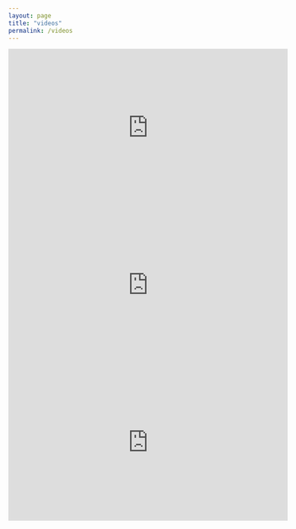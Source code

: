 ```yaml
---
layout: page
title: "videos"
permalink: /videos
---
```

<meta name="viewport" content="width=1200, minimum-scale=0.1">

<div style="text-align:center;">
<iframe width="560" height="315" src="https://www.youtube.com/embed/ADUAF4ykF_8?si=F6nFNhp6yqKFLp2D" title="YouTube video player" frameborder="0" allow="accelerometer; autoplay; clipboard-write; encrypted-media; gyroscope; picture-in-picture; web-share" allowfullscreen></iframe>
</div>

<div style="text-align:center;">
<iframe width="560" height="315" src="https://www.youtube.com/embed/BPuq3Up4hzU?si=4YcqKC4BaTlJRVXI" title="YouTube video player" frameborder="0" allow="accelerometer; autoplay; clipboard-write; encrypted-media; gyroscope; picture-in-picture; web-share" allowfullscreen></iframe>
</div>

<div style="text-align:center;">
<iframe width="560" height="315" src="https://www.youtube.com/embed/dEyQLsmWPXc?si=HYmRRt2etEHdz9Pi&amp;start=1124" title="YouTube video player" frameborder="0" allow="accelerometer; autoplay; clipboard-write; encrypted-media; gyroscope; picture-in-picture; web-share" allowfullscreen></iframe>
</div>

